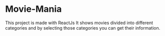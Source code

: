 # Movie-Mania
This project is made with ReactJs
It shows movies divided into different categories and by selecting those categories you can get their information.
